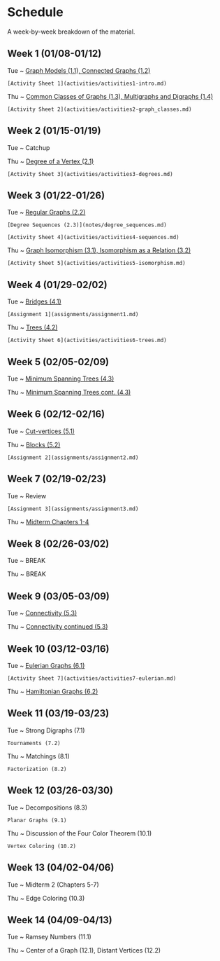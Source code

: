 # Schedule

A week-by-week breakdown of the material.

## Week  1 (01/08-01/12)

Tue
  ~ [Graph Models (1.1), Connected Graphs (1.2)](notes/intro.md)

    [Activity Sheet 1](activities/activities1-intro.md)


Thu
  ~ [Common Classes of Graphs (1.3), Multigraphs and Digraphs (1.4)](notes/graph_classes.md)

    [Activity Sheet 2](activities/activities2-graph_classes.md)

## Week  2 (01/15-01/19)

Tue
  ~ Catchup

Thu
  ~ [Degree of a Vertex (2.1)](notes/degrees.md)

    [Activity Sheet 3](activities/activities3-degrees.md)

## Week  3 (01/22-01/26)

Tue
  ~ [Regular Graphs (2.2)](notes/degrees.md)

    [Degree Sequences (2.3)](notes/degree_sequences.md)

    [Activity Sheet 4](activities/activities4-sequences.md)

Thu
  ~ [Graph Isomorphism (3.1), Isomorphism as a Relation (3.2)](notes/graph_isomorphism.md)

    [Activity Sheet 5](activities/activities5-isomorphism.md)

## Week  4 (01/29-02/02)

Tue
  ~ [Bridges (4.1)](notes/bridges.md)

    [Assignment 1](assignments/assignment1.md)


Thu
  ~ [Trees (4.2)](notes/trees.md)

    [Activity Sheet 6](activities/activities6-trees.md)

## Week  5 (02/05-02/09)

Tue
  ~ [Minimum Spanning Trees (4.3)](notes/minimum_spanning_trees.md)

Thu
  ~ [Minimum Spanning Trees cont. (4.3)](notes/minimum_spanning_trees.md)

## Week  6 (02/12-02/16)

Tue
  ~ [Cut-vertices (5.1)](notes/cut_vertices.md)

Thu
  ~ [Blocks (5.2)](notes/blocks.md)

    [Assignment 2](assignments/assignment2.md)

## Week  7 (02/19-02/23)

Tue
  ~ Review

    [Assignment 3](assignments/assignment3.md)

Thu
  ~ [Midterm Chapters 1-4](notes/midterm1studyGuide.md)

## Week  8 (02/26-03/02)

Tue
  ~ BREAK

Thu
  ~ BREAK

## Week  9 (03/05-03/09)

Tue
  ~ [Connectivity (5.3)](notes/connectivity.md)

Thu
  ~ [Connectivity continued (5.3)](notes/connectivity.md)

## Week  10 (03/12-03/16)

Tue
  ~ [Eulerian Graphs (6.1)](notes/eulerian_graphs.md)

    [Activity Sheet 7](activities/activities7-eulerian.md)

Thu
  ~ [Hamiltonian Graphs (6.2)](notes/hamiltonian_graphs.md)

## Week  11 (03/19-03/23)

Tue
  ~ Strong Digraphs (7.1)

    Tournaments (7.2)

Thu
  ~ Matchings (8.1)

    Factorization (8.2)


## Week  12 (03/26-03/30)

Tue
  ~ Decompositions (8.3)

    Planar Graphs (9.1)

Thu
  ~ Discussion of the Four Color Theorem (10.1)

    Vertex Coloring (10.2)

## Week  13 (04/02-04/06)

Tue
  ~ Midterm 2 (Chapters 5-7)

Thu
  ~ Edge Coloring (10.3)

## Week  14 (04/09-04/13)

Tue
  ~ Ramsey Numbers (11.1)

Thu
  ~ Center of a Graph (12.1), Distant Vertices (12.2)
